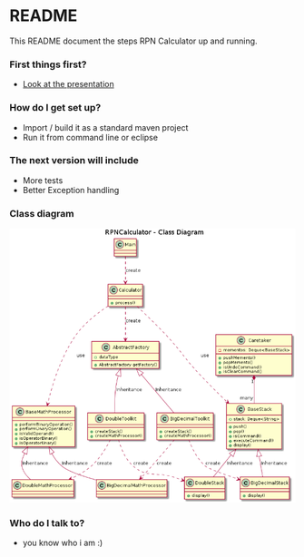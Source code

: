 # README #

This README document the steps RPN Calculator up and running.

### First things first? ###

* [Look at the presentation](https://docs.google.com/presentation/d/1bJu6nGNOM0fr82yh2sl7KZwORb5U-czWfe0DRrgYTKg/edit?usp=sharing)

### How do I get set up? ###

* Import / build it as a standard maven project
* Run it from command line or eclipse

### The next version will include ###

* More tests
* Better Exception handling

### Class diagram ###
![Class Diagram](/classDiagram.png?raw=true "Class Diagram")


### Who do I talk to? ###

* you know who i am :)
